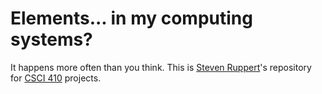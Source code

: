 # Elements... in my computing systems?

It happens more often than you think. This is [Steven Ruppert](https://github.com/blendmaster)'s repository for [CSCI 410](http://mines.humanoriented.com/classes/2012/spring/csci410/) projects.